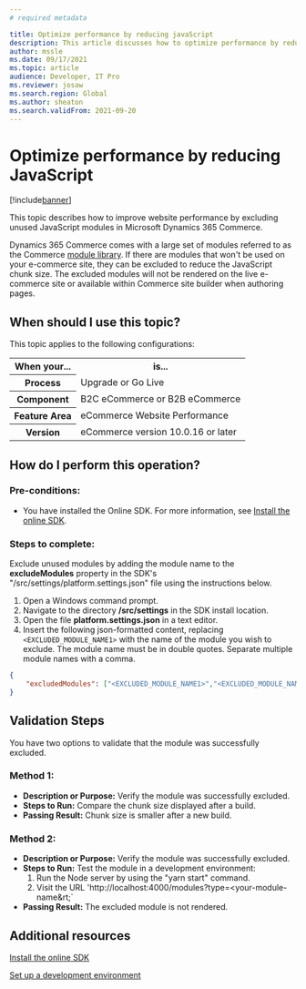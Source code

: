 ```yaml
---
# required metadata

title: Optimize performance by reducing javaScript
description: This article discusses how to optimize performance by reducing the JavaScript used in your implementation.
author: mssle
ms.date: 09/17/2021
ms.topic: article
audience: Developer, IT Pro
ms.reviewer: josaw
ms.search.region: Global
ms.author: sheaton
ms.search.validFrom: 2021-09-20
---
```


# Optimize performance by reducing JavaScript

[!include[banner](../includes/banner.md)]

This topic describes how to improve website performance by excluding unused JavaScript modules in Microsoft Dynamics 365 Commerce. 

Dynamics 365 Commerce comes with a large set of modules referred to as the Commerce [module library](../starter-kit-overview.md). If there are modules that won't be used on your e-commerce site, they can be excluded to reduce the JavaScript chunk size. The excluded modules will not be rendered on the live e-commerce site or available within Commerce site builder when authoring pages.

## When should I use this topic?
This topic applies to the following configurations:

<table>
<tr>
    <th>When your...</th>
    <th>is...</th>
<tr>
    <th>Process</th>
    <td>Upgrade or Go Live</td>
</tr>
<tr>
    <th>Component</th>
    <td>B2C eCommerce or B2B eCommerce</td>
</tr>
<tr>
    <th>Feature Area</th>
    <td>eCommerce Website Performance</td>
</tr>
<tr>
    <th>Version</th>
    <td>eCommerce version 10.0.16 or later</td>
</tr>
</table> 

## How do I perform this operation?

### Pre-conditions:

- You have installed the Online SDK. For more information, see [Install the online SDK](../dev-itpro/ecommerce-platform-sdk.md).

### Steps to complete:

Exclude unused modules by adding the module name to the **excludeModules** property in the SDK's "/src/settings/platform.settings.json" file using the instructions below. 
1.	Open a Windows command prompt. 
1.	Navigate to the directory **/src/settings** in the SDK install location. 
1.	Open the file **platform.settings.json** in a text editor. 
1.	Insert the following json-formatted content, replacing ```<EXCLUDED_MODULE_NAME1>``` with the name of the module you wish to exclude. The module name must be in double quotes. Separate multiple module names with a comma.

```json
{
    "excludedModules": ["<EXCLUDED_MODULE_NAME1>","<EXCLUDED_MODULE_NAME2>"]
}
```

## Validation Steps

You have two options to validate that the module was successfully excluded.

### Method 1: 

- **Description or Purpose:** Verify the module was successfully excluded.
- **Steps to Run:**  Compare the chunk size displayed after a build.
- **Passing Result:** Chunk size is smaller after a new build.

### Method 2: 

- **Description or Purpose:** Verify the module was successfully excluded.
- **Steps to Run:**  Test the module in a development environment: 
    1. Run the Node server by using the "yarn start" command.
    1. Visit the URL 'http://localhost:4000/modules?type=&lt;your-module-name&rt;`  
- **Passing Result:** The excluded module is not rendered.

## Additional resources

[Install the online SDK](../dev-itpro/ecommerce-platform-sdk.md)

[Set up a development environment](../e-commerce-extensibility/setup-dev-environment.md) 
  
